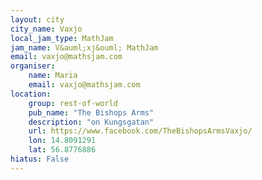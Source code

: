 ```yaml
---
layout: city
city_name: Vaxjo
local_jam_type: MathJam
jam_name: V&auml;xj&ouml; MathJam
email: vaxjo@mathsjam.com
organiser:
    name: Maria
    email: vaxjo@mathsjam.com
location:
    group: rest-of-world
    pub_name: "The Bishops Arms"
    description: "on Kungsgatan"
    url: https://www.facebook.com/TheBishopsArmsVaxjo/
    lon: 14.8091291
    lat: 56.8776886
hiatus: False
---
```

